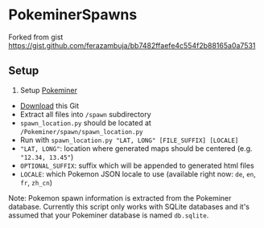 # PokeminerSpawns
Forked from gist https://gist.github.com/ferazambuja/bb7482ffaefe4c554f2b88165a0a7531

## Setup
1. Setup [Pokeminer](https://github.com/modrzew/pokeminer)
- [Download](https://github.com/Cy4n1d3/PokeminerSpawns/archive/master.zip) this Git
 - Extract all files into `/spawn` subdirectory
 - `spawn_location.py` should be located at `/Pokeminer/spawn/spawn_location.py`
- Run with `spawn_location.py "LAT, LONG" [FILE_SUFFIX] [LOCALE]`
 - `"LAT, LONG"`: location where generated maps should be centered (e.g. `"12.34, 13.45"`)
 - `OPTIONAL_SUFFIX`: suffix which will be appended to generated html files
 - `LOCALE`: which Pokemon JSON locale to use (available right now: `de`, `en`, `fr`, `zh_cn`)
 
Note: Pokemon spawn information is extracted from the Pokeminer database.
Currently this script only works with SQLite databases and it's assumed that your Pokeminer database is named `db.sqlite`.
